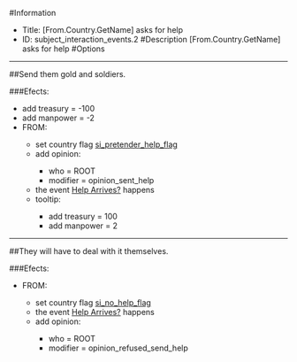 #Information
 - Title: [From.Country.GetName] asks for help
 - ID: subject_interaction_events.2
#Description
[From.Country.GetName] asks for help
#Options

___
##Send them gold and soldiers.

###Efects:<ul><li>add treasury = -100</li><li>add manpower = -2</li><li>FROM:</li><ul><li>set country flag [si_pretender_help_flag](../flags/si_pretender_help_flag.md)</li><li>add opinion:</li><ul><li>who = ROOT</li><li>modifier = opinion_sent_help</li></ul><li>the event [Help Arrives?](../events/help_arrives.md) happens</li><li>tooltip:</li><ul><li>add treasury = 100</li><li>add manpower = 2</li></ul></ul></ul>

___
##They will have to deal with it themselves.

###Efects:<ul><li>FROM:</li><ul><li>set country flag [si_no_help_flag](../flags/si_no_help_flag.md)</li><li>the event [Help Arrives?](../events/help_arrives.md) happens</li><li>add opinion:</li><ul><li>who = ROOT</li><li>modifier = opinion_refused_send_help</li></ul></ul></ul>
